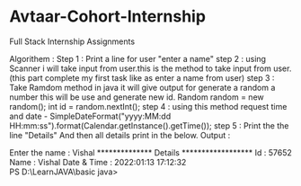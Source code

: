 # Avtaar-Cohort-Internship
Full Stack Internship Assignments

Algorithem :
Step 1  : Print a line for user "enter a name"
step 2  : using Scanner i will take input from user.this is the method to take input from user.(this part complete my first task like as enter a name from user)
step 3  : Take Ramdom method in java it will give output for generate a random a number  this will be use  and generate new id.
           Random random = new random();
           int id = random.nextInt();
step 4 : using this method  request time and date - SimpleDateFormat("yyyy:MM:dd  HH:mm:ss").format(Calendar.getInstance().getTime());
step 5 : Print the the line "Details"
         And then all details print in the below.
Output :

 Enter the name : Vishal
************** Details ******************
Id          :   57652
Name        :   Vishal
Date & Time :   2022:01:13  17:12:32     
PS D:\LearnJAVA\basic java> 

